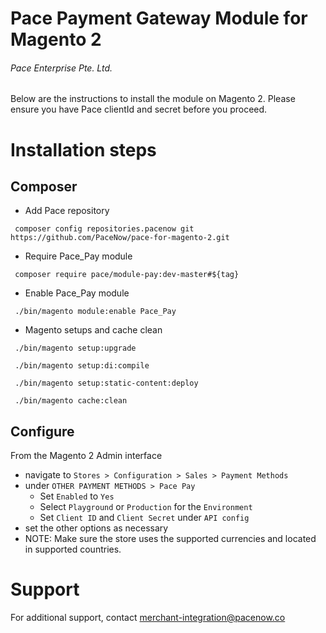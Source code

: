 # Pace Payment Gateway Module for Magento 2
###### Pace Enterprise Pte. Ltd.

Below are the instructions to install the module on Magento 2. Please ensure you have Pace
  clientId and secret before you proceed.
  
# Installation steps
## Composer
- Add Pace repository
 ```
  composer config repositories.pacenow git https://github.com/PaceNow/pace-for-magento-2.git
 ```

- Require Pace_Pay module
```
 composer require pace/module-pay:dev-master#${tag}
```

- Enable Pace_Pay module
```
 ./bin/magento module:enable Pace_Pay
```

- Magento setups and cache clean
```
 ./bin/magento setup:upgrade
```
```
 ./bin/magento setup:di:compile
```
```
 ./bin/magento setup:static-content:deploy 
```
```
 ./bin/magento cache:clean
```

## Configure
From the Magento 2 Admin interface
- navigate to `Stores > Configuration > Sales > Payment Methods`
- under `OTHER PAYMENT METHODS > Pace Pay`
    - Set `Enabled` to `Yes`
    - Select `Playground` or `Production` for the `Environment`
    - Set `Client ID` and `Client Secret` under `API config`
- set the other options as necessary
- NOTE: Make sure the store uses the supported currencies and located in supported countries.

# Support
For additional support, contact <merchant-integration@pacenow.co>
